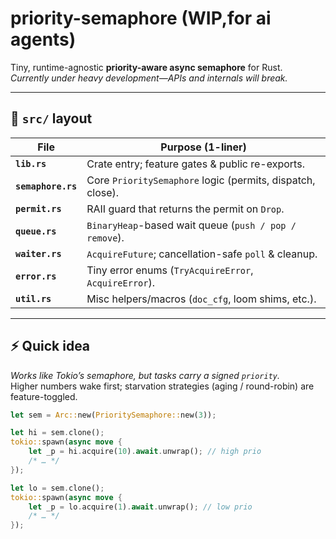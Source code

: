 # priority-semaphore (WIP,for ai agents)

Tiny, runtime-agnostic **priority-aware async semaphore** for Rust.  
_Currently under heavy development—APIs and internals will break._

---

## 📂 `src/` layout

| File               | Purpose (1-liner)                                          |
| ------------------ | ---------------------------------------------------------- |
| **`lib.rs`**       | Crate entry; feature gates & public re-exports.            |
| **`semaphore.rs`** | Core `PrioritySemaphore` logic (permits, dispatch, close). |
| **`permit.rs`**    | RAII guard that returns the permit on `Drop`.              |
| **`queue.rs`**     | `BinaryHeap`-based wait queue (`push / pop / remove`).     |
| **`waiter.rs`**    | `AcquireFuture`; cancellation-safe `poll` & cleanup.       |
| **`error.rs`**     | Tiny error enums (`TryAcquireError`, `AcquireError`).      |
| **`util.rs`**      | Misc helpers/macros (`doc_cfg`, loom shims, etc.).         |

---

## ⚡ Quick idea

_Works like Tokio’s semaphore, but tasks carry a signed `priority`._  
Higher numbers wake first; starvation strategies (aging / round-robin) are feature-toggled.

```rust
let sem = Arc::new(PrioritySemaphore::new(3));

let hi = sem.clone();
tokio::spawn(async move {
    let _p = hi.acquire(10).await.unwrap(); // high prio
    /* … */
});

let lo = sem.clone();
tokio::spawn(async move {
    let _p = lo.acquire(1).await.unwrap(); // low prio
    /* … */
});
```
